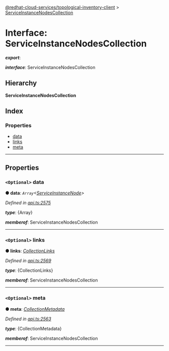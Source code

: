 [@redhat-cloud-services/topological-inventory-client](../README.md) > [ServiceInstanceNodesCollection](../interfaces/serviceinstancenodescollection.md)

# Interface: ServiceInstanceNodesCollection

*__export__*: 

*__interface__*: ServiceInstanceNodesCollection

## Hierarchy

**ServiceInstanceNodesCollection**

## Index

### Properties

* [data](serviceinstancenodescollection.md#data)
* [links](serviceinstancenodescollection.md#links)
* [meta](serviceinstancenodescollection.md#meta)

---

## Properties

<a id="data"></a>

### `<Optional>` data

**● data**: *`Array`<[ServiceInstanceNode](serviceinstancenode.md)>*

*Defined in [api.ts:2575](https://github.com/RedHatInsights/javascript-clients/blob/master/packages/topological-inventory/api.ts#L2575)*

*__type__*: {Array}

*__memberof__*: ServiceInstanceNodesCollection

___
<a id="links"></a>

### `<Optional>` links

**● links**: *[CollectionLinks](collectionlinks.md)*

*Defined in [api.ts:2569](https://github.com/RedHatInsights/javascript-clients/blob/master/packages/topological-inventory/api.ts#L2569)*

*__type__*: {CollectionLinks}

*__memberof__*: ServiceInstanceNodesCollection

___
<a id="meta"></a>

### `<Optional>` meta

**● meta**: *[CollectionMetadata](collectionmetadata.md)*

*Defined in [api.ts:2563](https://github.com/RedHatInsights/javascript-clients/blob/master/packages/topological-inventory/api.ts#L2563)*

*__type__*: {CollectionMetadata}

*__memberof__*: ServiceInstanceNodesCollection

___

